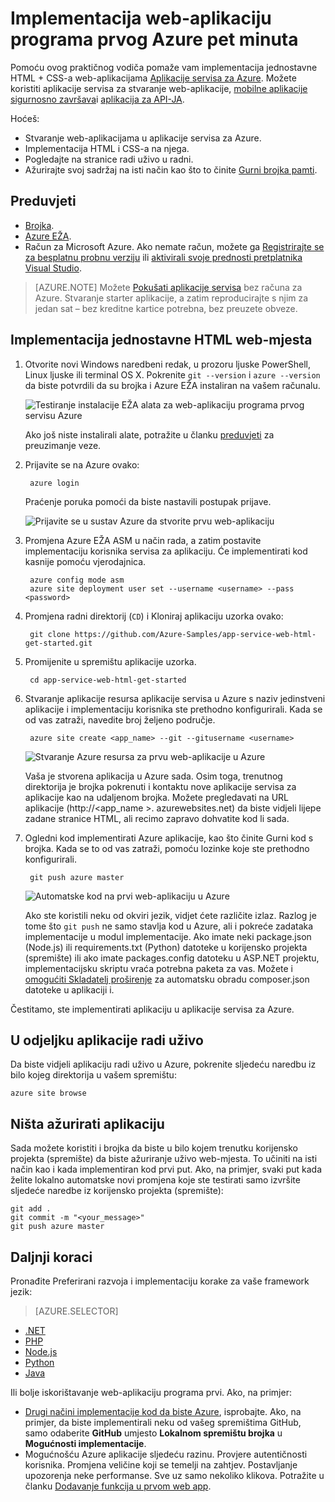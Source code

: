 <properties 
    pageTitle="Implementacija web-aplikaciju programa prvog Azure pet minuta | Microsoft Azure" 
    description="Saznajte kako je lako da biste pokrenuli web-aplikacije u aplikaciju servisa uvođenjem uzorka aplikacije. Pokrenite brzo način realni razvoj i odmah vidjeli rezultate." 
    services="app-service\web"
    documentationCenter=""
    authors="cephalin"
    manager="wpickett"
    editor=""
/>

<tags
    ms.service="app-service-web"
    ms.workload="web"
    ms.tgt_pltfrm="na"
    ms.devlang="na"
    ms.topic="hero-article"
    ms.date="10/13/2016" 
    ms.author="cephalin"
/>
    
# <a name="deploy-your-first-web-app-to-azure-in-five-minutes"></a>Implementacija web-aplikaciju programa prvog Azure pet minuta

Pomoću ovog praktičnog vodiča pomaže vam implementacija jednostavne HTML + CSS-a web-aplikacijama [Aplikacije servisa za Azure](../app-service/app-service-value-prop-what-is.md).
Možete koristiti aplikacije servisa za stvaranje web-aplikacije, [mobilne aplikacije sigurnosno završava](/documentation/learning-paths/appservice-mobileapps/)i [aplikacija za API-JA](../app-service-api/app-service-api-apps-why-best-platform.md).

Hoćeš: 

- Stvaranje web-aplikacijama u aplikacije servisa za Azure.
- Implementacija HTML i CSS-a na njega.
- Pogledajte na stranice radi uživo u radni.
- Ažurirajte svoj sadržaj na isti način kao što to činite [Gurni brojka pamti](https://git-scm.com/docs/git-push).

## <a name="prerequisites"></a>Preduvjeti

- [Brojka](http://www.git-scm.com/downloads).
- [Azure EŽA](../xplat-cli-install.md).
- Račun za Microsoft Azure. Ako nemate račun, možete ga [Registrirajte se za besplatnu probnu verziju](/pricing/free-trial/?WT.mc_id=A261C142F) ili [aktivirali svoje prednosti pretplatnika Visual Studio](/pricing/member-offers/msdn-benefits-details/?WT.mc_id=A261C142F).

>[AZURE.NOTE] Možete [Pokušati aplikacije servisa](http://go.microsoft.com/fwlink/?LinkId=523751) bez računa za Azure. Stvaranje starter aplikacije, a zatim reproducirajte s njim za jedan sat – bez kreditne kartice potrebna, bez preuzete obveze.

## <a name="deploy-a-simple-html-site"></a>Implementacija jednostavne HTML web-mjesta

1. Otvorite novi Windows naredbeni redak, u prozoru ljuske PowerShell, Linux ljuske ili terminal OS X. Pokrenite `git --version` i `azure --version` da biste potvrdili da su brojka i Azure EŽA instaliran na vašem računalu.

    ![Testiranje instalacije EŽA alata za web-aplikaciju programa prvog servisu Azure](./media/app-service-web-get-started/1-test-tools.png)

    Ako još niste instalirali alate, potražite u članku [preduvjeti](#Prerequisites) za preuzimanje veze.

3. Prijavite se na Azure ovako:

        azure login

    Praćenje poruka pomoći da biste nastavili postupak prijave.

    ![Prijavite se u sustav Azure da stvorite prvu web-aplikaciju](./media/app-service-web-get-started/3-azure-login.png)

4. Promjena Azure EŽA ASM u način rada, a zatim postavite implementaciju korisnika servisa za aplikaciju. Će implementirati kod kasnije pomoću vjerodajnica.

        azure config mode asm
        azure site deployment user set --username <username> --pass <password>

1. Promjena radni direktorij (`CD`) i Kloniraj aplikaciju uzorka ovako:

        git clone https://github.com/Azure-Samples/app-service-web-html-get-started.git

2. Promijenite u spremištu aplikacije uzorka. 

        cd app-service-web-html-get-started

4. Stvaranje aplikacije resursa aplikacije servisa u Azure s naziv jedinstveni aplikacije i implementaciju korisnika ste prethodno konfigurirali. Kada se od vas zatraži, navedite broj željeno područje.

        azure site create <app_name> --git --gitusername <username>

    ![Stvaranje Azure resursa za prvu web-aplikacije u Azure](./media/app-service-web-get-started/4-create-site.png)

    Vaša je stvorena aplikacija u Azure sada. Osim toga, trenutnog direktorija je brojka pokrenuti i kontaktu nove aplikacije servisa za aplikacije kao na udaljenom brojka.
    Možete pregledavati na URL aplikacije (http://&lt;app_name >. azurewebsites.net) da biste vidjeli lijepe zadane stranice HTML, ali recimo zapravo dohvatite kod li sada.

4. Ogledni kod implementirati Azure aplikacije, kao što činite Gurni kod s brojka. Kada se to od vas zatraži, pomoću lozinke koje ste prethodno konfigurirali.

        git push azure master

    ![Automatske kod na prvi web-aplikaciju u Azure](./media/app-service-web-get-started/5-push-code.png)

    Ako ste koristili neku od okviri jezik, vidjet ćete različite izlaz. Razlog je tome što `git push` ne samo stavlja kod u Azure, ali i pokreće zadataka implementacije u modul implementacije. Ako imate neki package.json (Node.js) ili requirements.txt (Python) datoteke u korijensko projekta (spremište) ili ako imate packages.config datoteku u ASP.NET projektu, implementacijsku skriptu vraća potrebna paketa za vas. Možete i [omogućiti Skladatelj proširenje](web-sites-php-mysql-deploy-use-git.md#composer) za automatsku obradu composer.json datoteke u aplikaciji i.

Čestitamo, ste implementirati aplikaciju u aplikacije servisa za Azure.

## <a name="see-your-app-running-live"></a>U odjeljku aplikacije radi uživo

Da biste vidjeli aplikaciju radi uživo u Azure, pokrenite sljedeću naredbu iz bilo kojeg direktorija u vašem spremištu:

    azure site browse

## <a name="make-updates-to-your-app"></a>Ništa ažurirati aplikaciju

Sada možete koristiti i brojka da biste u bilo kojem trenutku korijensko projekta (spremište) da biste ažuriranje uživo web-mjesta. To učiniti na isti način kao i kada implementiran kod prvi put. Ako, na primjer, svaki put kada želite lokalno automatske novi promjena koje ste testirati samo izvršite sljedeće naredbe iz korijensko projekta (spremište):

    git add .
    git commit -m "<your_message>"
    git push azure master

## <a name="next-steps"></a>Daljnji koraci

Pronađite Preferirani razvoja i implementaciju korake za vaše framework jezik:

> [AZURE.SELECTOR]
- [.NET](web-sites-dotnet-get-started.md)
- [PHP](app-service-web-php-get-started.md)
- [Node.js](app-service-web-nodejs-get-started.md)
- [Python](web-sites-python-ptvs-django-mysql.md)
- [Java](web-sites-java-get-started.md)

Ili bolje iskorištavanje web-aplikaciju programa prvi. Ako, na primjer:

- [Drugi načini implementacije kod da biste Azure](../app-service-web/web-sites-deploy.md), isprobajte. Ako, na primjer, da biste implementirali neku od vašeg spremištima GitHub, samo odaberite **GitHub** umjesto **Lokalnom spremištu brojka** u **Mogućnosti implementacije**.
- Mogućnošću Azure aplikacije sljedeću razinu. Provjere autentičnosti korisnika. Promjena veličine koji se temelji na zahtjev. Postavljanje upozorenja neke performanse. Sve uz samo nekoliko klikova. Potražite u članku [Dodavanje funkcija u prvom web app](app-service-web-get-started-2.md).


